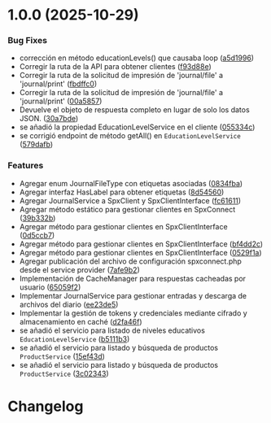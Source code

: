 # 1.0.0 (2025-10-29)


### Bug Fixes

* corrección en método educationLevels() que causaba loop ([a5d1996](https://github.com/Universidad-de-Navojoa-AC/spx-connect/commit/a5d19967df6b907c82d6641846690f3a40368f84))
* Corregir la ruta de la API para obtener clientes ([f93d88e](https://github.com/Universidad-de-Navojoa-AC/spx-connect/commit/f93d88e952733cfa3142e3abd93a73d872587e5d))
* Corregir la ruta de la solicitud de impresión de 'journal/file' a 'journal/print' ([fbdffc0](https://github.com/Universidad-de-Navojoa-AC/spx-connect/commit/fbdffc02d251f0f4ca094eae12f80ec7160b3e20))
* Corregir la ruta de la solicitud de impresión de 'journal/file' a 'journal/print' ([00a5857](https://github.com/Universidad-de-Navojoa-AC/spx-connect/commit/00a5857ebda8a1a3654fdb27fe5eda96c32bc0f2))
* Devuelve el objeto de respuesta completo en lugar de solo los datos JSON. ([30a7bde](https://github.com/Universidad-de-Navojoa-AC/spx-connect/commit/30a7bde1ae751f1e88904e1f0953e96fc96e98c6))
* se añadió la propiedad EducationLevelService en el cliente ([055334c](https://github.com/Universidad-de-Navojoa-AC/spx-connect/commit/055334c67445a200a0a84a23d7e82f072cfb2313))
* se corrigió endpoint de método getAll() en `EducationLevelService` ([579dafb](https://github.com/Universidad-de-Navojoa-AC/spx-connect/commit/579dafbe6e27944714d257d42d5639db8f7d0c27))


### Features

* Agregar enum JournalFileType con etiquetas asociadas ([0834fba](https://github.com/Universidad-de-Navojoa-AC/spx-connect/commit/0834fba83932c78d33b55177d23b94a60968348f))
* Agregar interfaz HasLabel para obtener etiquetas ([8d54560](https://github.com/Universidad-de-Navojoa-AC/spx-connect/commit/8d54560a1448a3b7639de916062abf989a945e99))
* Agregar JournalService a SpxClient y SpxClientInterface ([fc61611](https://github.com/Universidad-de-Navojoa-AC/spx-connect/commit/fc61611af294d711491625a0c2d2bb8fa7f55b41))
* Agregar método estático para gestionar clientes en SpxConnect ([39b332b](https://github.com/Universidad-de-Navojoa-AC/spx-connect/commit/39b332bc7332b2a2952de807e38089223ed84887))
* Agregar método para gestionar clientes en SpxClientInterface ([0d5ccb7](https://github.com/Universidad-de-Navojoa-AC/spx-connect/commit/0d5ccb77c8ffe7973afede55f783b3c94750dfda))
* Agregar método para gestionar clientes en SpxClientInterface ([bf4dd2c](https://github.com/Universidad-de-Navojoa-AC/spx-connect/commit/bf4dd2cde9582069dbbaa316a87cc426c26b11a7))
* Agregar método para gestionar clientes en SpxClientInterface ([0529f1a](https://github.com/Universidad-de-Navojoa-AC/spx-connect/commit/0529f1a87ec378425149e19b5914e50714fd7245))
* Agregar publicación del archivo de configuración spxconnect.php desde el service provider ([7afe9b2](https://github.com/Universidad-de-Navojoa-AC/spx-connect/commit/7afe9b2f71013dcc15741b121f9f1d0da41382db))
* Implementación de CacheManager para respuestas cacheadas por usuario ([65059f2](https://github.com/Universidad-de-Navojoa-AC/spx-connect/commit/65059f2f88aac977c8702a8ec776ea8276c0a90c))
* Implementar JournalService para gestionar entradas y descarga de archivos del diario ([ee23de5](https://github.com/Universidad-de-Navojoa-AC/spx-connect/commit/ee23de55387a2995248feb67a19ff1825f6ea412))
* Implementar la gestión de tokens y credenciales mediante cifrado y almacenamiento en caché ([d2fa46f](https://github.com/Universidad-de-Navojoa-AC/spx-connect/commit/d2fa46f4af6fe3cf9a22a46e792e830a74f36a29))
* se añadió el servicio para listado de niveles educativos `EducationLevelService` ([b5111b3](https://github.com/Universidad-de-Navojoa-AC/spx-connect/commit/b5111b30e05e4d39573927e8e2e3ce2e92a7adef))
* se añadió el servicio para listado y búsqueda de productos `ProductService` ([15ef43d](https://github.com/Universidad-de-Navojoa-AC/spx-connect/commit/15ef43d517d717451873997499d2176ff5426f1f))
* se añadió el servicio para listado y búsqueda de productos `ProductService` ([3c02343](https://github.com/Universidad-de-Navojoa-AC/spx-connect/commit/3c023432c61cf4025255359d41f01ac7da3c818f))

# Changelog
